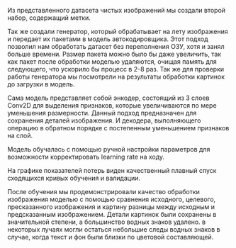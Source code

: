 Из представленного датасета чистых изображений мы создали второй набор, содержащий метки. 

Так же создали генератор, который обрабатывает на лету изображения и передает их пакетами в модель автокодировщика. Этот подход позволил нам обработать датасет без переполнения ОЗУ, хотя и занял больше времени. Размер пакета можно было бы даже увеличить, так как пакет после обработки моделью удаляются, очищая память для следующего, что ускорило бы процесс в 2-8 раз. Так же для проверки работы генератора мы посмотрели на результаты обработки картинок до загрузки в модель.

Сама модель представляет собой энкодер, состоящий из 3 слоев Conv2D для выделения признаков, которые увеличиваются по мере уменьшения размерности. Данный подход предназначен для сохранения деталей изображения. И декодера, выполняющего операцию в обратном порядке с постепенным уменьшением признаков на слой.

Модель обучалась с помощью ручной настройки параметров для возможности корректировать learning rate на ходу.

На графике показателей потерь виден качественный плавный спуск сходящихся кривых обучения и валидации.

После обучения мы продемонстрировали качество обработки изображения моделью с помощью сравнения исходного, целевого, пресказанного изображения и картину разницы между исходным и предсказанным изображением. Детали картинок были сохранены в значительной степени, а большинство водных знаков удалено. в некоторых лучаях могли остаться небольшие следы водных знаков в случае, когда текст и фон были близки по цветовой составляющей.
